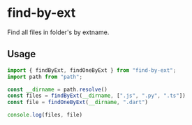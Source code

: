 # find-by-ext
Find all files in folder's by extname.
## Usage
```javascript
import { findByExt, findOneByExt } from "find-by-ext";
import path from "path";

const __dirname = path.resolve()
const files = findByExt(__dirname, [".js", ".py", ".ts"])
const file = findOneByExt(__dirname, ".dart")

console.log(files, file)
```
